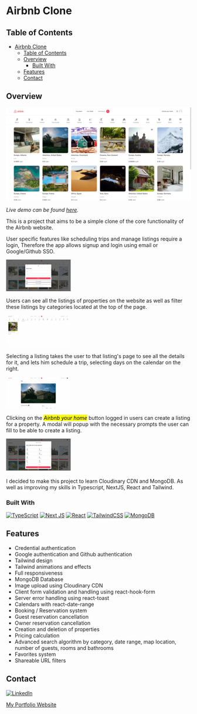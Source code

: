 # Airbnb Clone

## Table of Contents

- [Airbnb Clone](#airbnb-clone)
  - [Table of Contents](#table-of-contents)
  - [Overview](#overview)
    - [Built With](#built-with)
  - [Features](#features)
  - [Contact](#contact)

## Overview

[![Project Overview](/public/images/airbnb-clone_overview.jpg)](https://rent-app-project.vercel.app/)

_Live demo can be found [here](https://rent-app-project.vercel.app/)._

This is a project that aims to be a simple clone of the core functionality of the Airbnb website.

User specific features like scheduling trips and manage listings require a login, Therefore the app allows signup and login using email or Google/Github SSO.

<img src="/public/images/login.gif" width="35%" />

Users can see all the listings of properties on the website as well as filter these listings by categories located at the top of the page.

<img src="/public/images/filtering.gif" width="35%" />

Selecting a listing takes the user to that listing's page to see all the details for it, and lets him schedule a trip, selecting days on the calendar on the right.

<img src="/public/images/listing_trip.gif" width="35%" />

Clicking on the <mark> _Airbnb your home_</mark> button logged in users can create a listing for a property. A modal will popup with the necessary prompts the user can fill to be able to create a listing.

<img src="/public/images/create_listing.gif" width="35%" />

<br>
<br>
I decided to make this project to learn Cloudinary CDN and MongoDB. As well as improving my skills in Typescript, NextJS, React and Tailwind.

<!-- TODO:
    1. Describe my overall experience in a couple of sentences.
    2. List a few specific technical things that I learned or improved on.
    3. Share any other tips or guidance for others attempting this or something similar.
 -->

### Built With

[![TypeScript](https://img.shields.io/badge/typescript-%23007ACC.svg?style=for-the-badge&logo=typescript&logoColor=white)](https://www.typescriptlang.org/)
[![Next JS](https://img.shields.io/badge/Next-black?style=for-the-badge&logo=next.js&logoColor=white)](https://nextjs.org/)
[![React](https://img.shields.io/badge/react-%2320232a.svg?style=for-the-badge&logo=react&logoColor=%2361DAFB)](https://react.dev/)
[![TailwindCSS](https://img.shields.io/badge/tailwindcss-%2338B2AC.svg?style=for-the-badge&logo=tailwind-css&logoColor=white)](https://tailwindcss.com/)
[![MongoDB](https://img.shields.io/badge/MongoDB-%234ea94b.svg?style=for-the-badge&logo=mongodb&logoColor=white)](https://www.mongodb.com/)

## Features

- Credential authentication
- Google authentication and Github authentication
- Tailwind design
- Tailwind animations and effects
- Full responsiveness
- MongoDB Database
- Image upload using Cloudinary CDN
- Client form validation and handling using react-hook-form
- Server error handling using react-toast
- Calendars with react-date-range
- Booking / Reservation system
- Guest reservation cancellation
- Owner reservation cancellation
- Creation and deletion of properties
- Pricing calculation
- Advanced search algorithm by category, date range, map location, number of guests, rooms and bathrooms
- Favorites system
- Shareable URL filters

## Contact

[![LinkedIn](https://img.shields.io/badge/linkedin-%230077B5.svg?style=for-the-badge&logo=linkedin&logoColor=white)](https://www.linkedin.com/in/joao-m-branco/)

[My Portfolio Website](https://whitthenstein.vercel.app/)

<!-- TODO: Include icons and links to your RELEVANT, PROFESSIONAL 'DEV-ORIENTED' social media. LinkedIn and dev.to are minimum. -->
